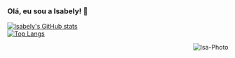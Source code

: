 ### Olá, eu sou a Isabely! 👋

<div>

  <a href="https://github.com/mamkot">
    
![Isabely's GitHub stats](https://github-readme-stats.vercel.app/api?username=mamkot&show_icons=true&theme=merko&include_all_commits=true$count_private=true)                                    
![Top Langs](https://github-readme-stats.vercel.app/api/top-langs/?username=mamkot&hide_progress=true&theme=merko)

<img align="right" alt="Isa-Photo" src="https://i.picasion.com/pic92/18038fc884c3698a92d46dd069152c88.gif">
